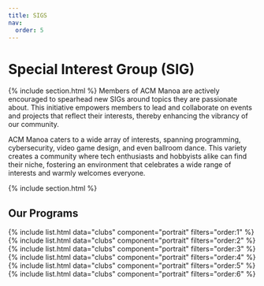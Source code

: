 ```yaml
---
title: SIGS
nav:
  order: 5
---
```


# Special Interest Group (SIG)

{% include section.html %}
Members of ACM Manoa are actively encouraged to spearhead new SIGs around topics they are passionate about. This initiative empowers members to lead and collaborate on events and projects that reflect their interests, thereby enhancing the vibrancy of our community.

ACM Manoa caters to a wide array of interests, spanning programming, cybersecurity, video game design, and even ballroom dance. This variety creates a community where tech enthusiasts and hobbyists alike can find their niche, fostering an environment that celebrates a wide range of interests and warmly welcomes everyone.

{% include section.html %}
## Our Programs

{% include list.html data="clubs" component="portrait" filters="order:1" %}
{% include list.html data="clubs" component="portrait" filters="order:2" %}
{% include list.html data="clubs" component="portrait" filters="order:3" %}
{% include list.html data="clubs" component="portrait" filters="order:4" %}
{% include list.html data="clubs" component="portrait" filters="order:5" %}
{% include list.html data="clubs" component="portrait" filters="order:6" %}